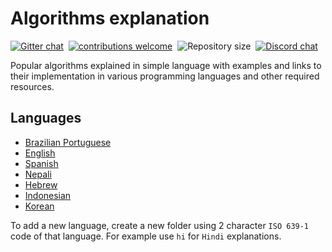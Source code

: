 # Algorithms explanation

[![Gitter chat](https://img.shields.io/badge/Chat-Gitter-ff69b4.svg?label=Chat&logo=gitter&style=flat-square)](https://gitter.im/TheAlgorithms)&nbsp;
[![contributions welcome](https://img.shields.io/static/v1.svg?label=Contributions&message=Welcome&color=0059b3&style=flat-square)](https://github.com/TheAlgorithms/Ruby/blob/master/CONTRIBUTING.md)&nbsp;
![Repository size](https://img.shields.io/github/repo-size/TheAlgorithms/Algorithms-Explanation.svg?label=Repo%20size&style=flat-square)&nbsp;
[![Discord chat](https://img.shields.io/discord/808045925556682782.svg?logo=discord&colorB=7289DA&style=flat-square)](https://discord.gg/c7MnfGFGa6)

Popular algorithms explained in simple language with examples and links to their implementation in various programming languages and other required resources.

## Languages

- [Brazilian Portuguese](./pt-br)
- [English](./en)
- [Spanish](./es)
- [Nepali](./ne)
- [Hebrew](./he)
- [Indonesian](./id)
- [Korean](./ko)

To add a new language, create a new folder using 2 character `ISO 639-1` code of that language. For example use `hi` for `Hindi` explanations.
